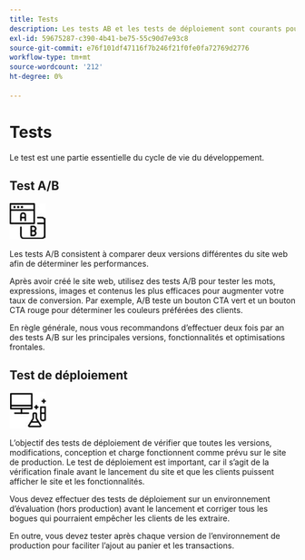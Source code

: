 ```yaml
---
title: Tests
description: Les tests AB et les tests de déploiement sont courants pour les projets de commerce électronique et permettent d’assurer la qualité des sites web.
exl-id: 59675287-c390-4b41-be75-55c90d7e93c8
source-git-commit: e76f101df47116f7b246f21f0fe0fa72769d2776
workflow-type: tm+mt
source-wordcount: '212'
ht-degree: 0%

---
```


# Tests

Le test est une partie essentielle du cycle de vie du développement.

## Test A/B

![Icône de test AB](../../assets/playbooks/a-b-testing.png)

Les tests A/B consistent à comparer deux versions différentes du site web afin de déterminer les performances.

Après avoir créé le site web, utilisez des tests A/B pour tester les mots, expressions, images et contenus les plus efficaces pour augmenter votre taux de conversion. Par exemple, A/B teste un bouton CTA vert et un bouton CTA rouge pour déterminer les couleurs préférées des clients.

En règle générale, nous vous recommandons d’effectuer deux fois par an des tests A/B sur les principales versions, fonctionnalités et optimisations frontales.

## Test de déploiement

![Icône Test de déploiement](../../assets/playbooks/deployment-testing.png)

L’objectif des tests de déploiement de vérifier que toutes les versions, modifications, conception et charge fonctionnent comme prévu sur le site de production. Le test de déploiement est important, car il s’agit de la vérification finale avant le lancement du site et que les clients puissent afficher le site et les fonctionnalités.

Vous devez effectuer des tests de déploiement sur un environnement d’évaluation (hors production) avant le lancement et corriger tous les bogues qui pourraient empêcher les clients de les extraire.

En outre, vous devez tester après chaque version de l’environnement de production pour faciliter l’ajout au panier et les transactions.
